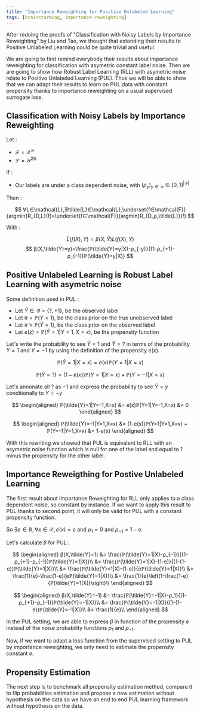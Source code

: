 ```yaml
---
title: "Importance Reweighting for Positive Unlabeled Learning"
tags: [brainstorming, importance-reweighting]
---
```


After redoing the proofs of "Classification with Noisy Labels by Importance Reweighting" by Liu and Tao, we thought that extending their results to Positive Unlabeled Learning could be quite trivial and useful.

We are going to first remind everybody their results about importance reweighting for classification with asymetric constant label noise. Then we are going to show how Robust Label Learning (RLL) with asymetric noise relate to Positive Unlabeled Learning (PUL). Thus we will be able to show that we can adapt their results to learn on PUL data with constant propensity thanks to importance reweighting on a usual supervised surrogate loss.

<!--truncate-->

## Classification with Noisy Labels by Importance Reweighting

Let :
* $\mathcal{F} = {\mathcal{X}}^{\mathcal{Y}}$
* $\mathcal{L}={\mathcal{Y^2}}^{ℝ}$

If :

* Our labels are under a class dependent noise, with $(ρ_y)_{y∈\mathcal{Y}}∈[0,1]^{|\mathcal{Y}|}$

Then :

$$
∀L∈\mathcal{L},∃\tilde{L}∈\mathcal{L},\underset{f∈\mathcal{F}}{argmin}R_{D,L}(f)=\underset{f∈\mathcal{F}}{argmin}R_{D_ρ,\tilde{L}}(f)
$$

With :

$$
\tilde{L}(f(X),Y) = β(X,\tilde{Y})L(f(X),Y)
$$
$$
β(X,\tilde{Y}=y)=\frac{ℙ(\tilde{Y}=y|X)-ρ_{-y}}{(1-ρ_{+1}-ρ_{-1})ℙ(\tilde{Y}=y|X)}
$$

## Positive Unlabeled Learning is Robust Label Learning with asymetric noise

Some definition used in PUL :

- Let $\tilde{Y} ∈ \mathcal{\tilde{Y}} = \{?,+1\}$, be the observed label
- Let $π=ℙ(Y=1)$, be the class prior on the true unobserved label
- Let $\tilde{π}=ℙ(\tilde{Y}=1)$, be the class prior on the observed label
- Let $e(x)=ℙ(\tilde{Y}=1|Y=1,X=x)$, be the propensity function

Let's write the probability to see $\tilde{Y}=1$ and $\tilde{Y}=?$ in terms of the probability $Y=1$ and $Y=-1$ by using the definition of the propensity $e(x)$.

$$
ℙ(\tilde{Y}=1|X=x) = e(x)ℙ(Y=1|X=x)
$$

$$
ℙ(\tilde{Y}=?) = (1-e(x))ℙ(Y=1|X=x) + ℙ(Y=-1|X=x)
$$

Let's annonate all $?$ as $-1$ and express the probability to see $\tilde{Y}=y$ conditionally to $Y=-y$

$$
\begin{aligned}
ℙ(\tilde{Y}=1|Y=-1,X=x) &= e(x)ℙ(Y=1|Y=-1,X=x)
&= 0
\end{aligned}
$$

$$
\begin{aligned}
ℙ(\tilde{Y}=-1|Y=1,X=x) &= (1-e(x))ℙ(Y=1|Y=1,X=x) + ℙ(Y=-1|Y=1,X=x)
&= 1-e(x)
\end{aligned}
$$

With this rewriting we showed that PUL is equivalent to RLL with an asymetric noise function which is null for one of the label and equal to 1 minus the propensity for the other label.

## Importance Reweigthing for Postive Unlabeled Learning

The first result about Importance Reweighting for RLL only applies to a class dependent noise, so constant by instance. If we want to apply this result to PUL thanks to second point, it will only be valid for PUL with a constant propensity function.

So $∃e∈ℝ,∀x∈\mathcal{X},e(x)=e$ and $ρ_1=0$ and $ρ_{-1}=1-e$.

Let's calculate $β$ for PUL :

$$
\begin{aligned}
β(X,\tilde{Y}=1) &= \frac{ℙ(\tilde{Y}=1|X)-ρ_{-1}}{(1-ρ_{+1}-ρ_{-1})ℙ(\tilde{Y}=1|X)}\\
&= \frac{ℙ(\tilde{Y}=1|X)-(1-e)}{(1-(1-e))ℙ(\tilde{Y}=1|X)}\\
&= \frac{ℙ(\tilde{Y}=1|X)-(1-e)}{eℙ(\tilde{Y}=1|X)}\\
&= \frac{1}{e}-\frac{1-e}{eℙ(\tilde{Y}=1|X)}\\
&= \frac{1}{e}\left(1-\frac{1-e}{ℙ(\tilde{Y}=1|X)}\right)\\
\end{aligned}
$$

$$
\begin{aligned}
β(X,\tilde{Y}=-1) &= \frac{ℙ(\tilde{Y}=-1|X)-ρ_1}{(1-ρ_{+1}-ρ_{-1})ℙ(\tilde{Y}=-1|X)}\\
&= \frac{ℙ(\tilde{Y}=-1|X)}{(1-(1-e))ℙ(\tilde{Y}=-1|X)}\\
&= \frac{1}{e}\\
\end{aligned}
$$

In the PUL setting, we are able to express $β$ in function of the propensity $e$ instead of the noise probability functions $ρ_1$ and $ρ_{-1}$.

Now, if we want to adapt a loss function from the supervised setting to PUL by importance reweighting, we only need to estimate the propensity constant $e$.

## Propensity Estimation

The next step is to benchmark all propensity estimation method, compare it to flip probabilities estimation and propose a new estimation without hypothesis on the data so we have an end to end PUL learning framework without hypothesis on the data.
